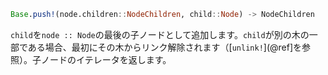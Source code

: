 ```julia
Base.push!(node.children::NodeChildren, child::Node) -> NodeChildren
```

`child`を`node :: Node`の最後の子ノードとして追加します。`child`が別の木の一部である場合、最初にその木からリンク解除されます（[`unlink!`](@ref]を参照）。子ノードのイテレータを返します。
